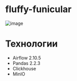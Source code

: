 # fluffy-funicular
![image](https://github.com/user-attachments/assets/aca26e7a-f1ff-4a53-bf48-ef73713c20cd)
# Технологии
- Airflow 2.10.5
- Pandas 2.2.3
- Clickhouse
- MinIO

